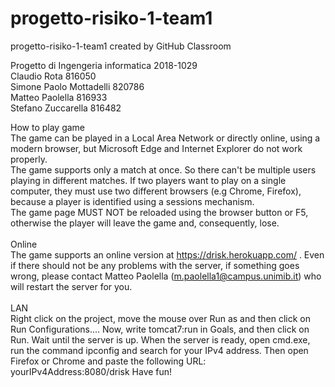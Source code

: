 # progetto-risiko-1-team1
progetto-risiko-1-team1 created by GitHub Classroom

Progetto di Ingengeria informatica 2018-1029 <br>
Claudio Rota 816050<br>
Simone Paolo Mottadelli 820786<br>
Matteo Paolella 816933<br>
Stefano Zuccarella 816482<br>

How to play game <br>
The game can be played in a Local Area Network or directly online, using a modern browser, but Microsoft Edge and Internet Explorer do not work properly.
<br>The game supports only a match at once. So there can't be multiple users playing in different matches.
If two players want to play on a single computer, they must use two different browsers (e.g Chrome, Firefox), because a player is identified using a sessions
mechanism.
<br>The game page MUST NOT be reloaded using the browser button or F5, otherwise the player will leave the game and, consequently, lose.
<br><br>
Online <br>
The game supports an online version at https://drisk.herokuapp.com/ . Even if there should not be any problems with the server, if something goes wrong, please contact Matteo Paolella (m.paolella1@campus.unimib.it) who will restart the server for you.
<br><br>
LAN <br>
Right click on the project, move the mouse over Run as and then click on Run Configurations....
Now, write tomcat7:run in Goals, and then click on Run.
Wait until the server is up.
When the server is ready, open cmd.exe, run the command ipconfig and search for your IPv4 address.
Then open Firefox or Chrome and paste the following URL: yourIPv4Address:8080/drisk
Have fun!

